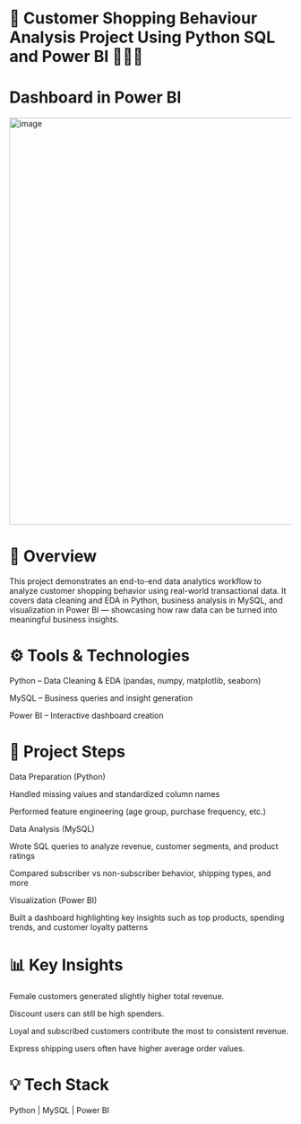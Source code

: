 # 🛒 Customer Shopping Behaviour Analysis Project Using Python SQL and Power BI 👩🏻‍💻
# Dashboard in Power BI
<img width="1343" height="725" alt="image" src="https://github.com/user-attachments/assets/f732cedd-b251-41f8-922b-4b860f826c09" />


# 📌 Overview

This project demonstrates an end-to-end data analytics workflow to analyze customer shopping behavior using real-world transactional data.
It covers data cleaning and EDA in Python, business analysis in MySQL, and visualization in Power BI — showcasing how raw data can be turned into meaningful business insights.

# ⚙️ Tools & Technologies

Python – Data Cleaning & EDA (pandas, numpy, matplotlib, seaborn)

MySQL – Business queries and insight generation

Power BI – Interactive dashboard creation

# 🧩 Project Steps

Data Preparation (Python)

Handled missing values and standardized column names

Performed feature engineering (age group, purchase frequency, etc.)

Data Analysis (MySQL)

Wrote SQL queries to analyze revenue, customer segments, and product ratings

Compared subscriber vs non-subscriber behavior, shipping types, and more

Visualization (Power BI)

Built a dashboard highlighting key insights such as top products, spending trends, and customer loyalty patterns

# 📊 Key Insights

Female customers generated slightly higher total revenue.

Discount users can still be high spenders.

Loyal and subscribed customers contribute the most to consistent revenue.

Express shipping users often have higher average order values.

# 💡 Tech Stack

Python | MySQL | Power BI
